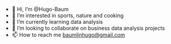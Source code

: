 - 👋 Hi, I’m @Hugo-Baum
- 👀 I’m interested in sports, nature and cooking
- 🌱 I’m currently learning data analysis
- 💞️ I’m looking to collaborate on business data analysis projects
- 📫 How to reach me baumlinhugo@gmail.com

<!---
Hugo-Baum/Hugo-Baum is a ✨ special ✨ repository because its `README.md` (this file) appears on your GitHub profile.
You can click the Preview link to take a look at your changes.
--->
